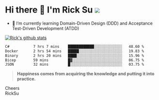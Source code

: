 # Hi there 👋 I'm Rick Su ![](https://komarev.com/ghpvc/?username=ricksu978)
<!--
**ricksu978/ricksu978** is a ✨ _special_ ✨ repository because its `README.md` (this file) appears on your GitHub profile.

Here are some ideas to get you started:

- 🔭 I’m currently working on ...
-->
- 🌱 I’m currently learning Domain-Driven Design (DDD) and Acceptance Test-Driven Development (ATDD)
<!--
- 👯 I’m looking to collaborate on ...
- 🤔 I’m looking for help with ...
- 💬 Ask me about ...
- 📫 How to reach me: ...
- 😄 Pronouns: ...
- ⚡ Fun fact: ...
-->
[![Rick's github stats](https://github-readme-stats.vercel.app/api?username=ricksu978&theme=dark)](https://github.com/ricksu978/ricksu978)

<!--START_SECTION:waka-->

```txt
C#           7 hrs 7 mins    ████████████░░░░░░░░░░░░░   48.60 %
Docker       2 hrs 54 mins   █████░░░░░░░░░░░░░░░░░░░░   19.83 %
Binary       2 hrs 20 mins   ████░░░░░░░░░░░░░░░░░░░░░   15.96 %
Bicep        59 mins         █▓░░░░░░░░░░░░░░░░░░░░░░░   06.75 %
JSON         32 mins         █░░░░░░░░░░░░░░░░░░░░░░░░   03.75 %
```

<!--END_SECTION:waka-->

> **Happiness comes from acquiring the knowledge and putting it into practice.**

Cheers  
RickSu 
